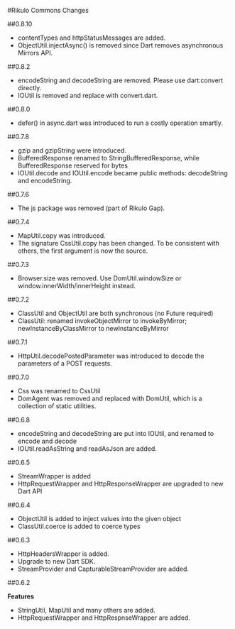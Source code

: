 #Rikulo Commons Changes

##0.8.10

* contentTypes and httpStatusMessages are added.
* ObjectUtil.injectAsync() is removed since Dart removes asynchronous Mirrors API.

##0.8.2

* encodeString and decodeString are removed. Please use dart:convert directly.
* IOUtil is removed and replace with convert.dart.

##0.8.0

* defer() in async.dart was introduced to run a costly operation smartly.

##0.7.8

* gzip and gzipString were introduced.
* BufferedResponse renamed to StringBufferedResponse, while BufferedResponse reserved for bytes
* IOUtil.decode and IOUtil.encode became public methods: decodeString and encodeString.

##0.7.6

* The js package was removed (part of Rikulo Gap).

##0.7.4

* MapUtil.copy was introduced.
* The signature CssUtil.copy has been changed. To be consistent with others, the first argument is now the source.

##0.7.3

* Browser.size was removed. Use DomUtil.windowSize or window.innerWidth/innerHeight instead.

##0.7.2

* ClassUtil and ObjectUtil are both synchronous (no Future required)
* ClassUtil: renamed invokeObjectMirror to invokeByMirror; newInstanceByClassMirror to newInstanceByMirror

##0.7.1

* HttpUtil.decodePostedParameter was introduced to decode the parameters of a POST requests.

##0.7.0

* Css was renamed to CssUtil
* DomAgent was removed and replaced with DomUtil, which is a collection of static utilities.

##0.6.8

* encodeString and decodeString are put into IOUtil, and renamed to encode and decode
* IOUtil.readAsString and readAsJson are added.

##0.6.5

* StreamWrapper is added
* HttpRequestWrapper and HttpResponseWrapper are upgraded to new Dart API

##0.6.4

* ObjectUtil is added to inject values into the given object
* ClassUtil.coerce is added to coerce types

##0.6.3

* HttpHeadersWrapper is added.
* Upgrade to new Dart SDK.
* StreamProvider and CapturableStreamProvider are added.

##0.6.2

**Features**

* StringUtil, MapUtil and many others are added.
* HttpRequestWrapper and HttpRespnseWrapper are added.
